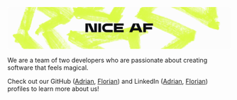 ![GitHub header](https://github.com/nice-af/.github/blob/main/github-header.png?raw=true)

We are a team of two developers who are passionate about creating software that feels magical.

Check out our GitHub ([Adrian](https://github.com/AdrianFahrbach), [Florian](https://github.com/florianmrz)) and LinkedIn ([Adrian](https://www.linkedin.com/in/adrian-fahrbach/), [Florian](https://www.linkedin.com/in/florian-mrz)) profiles to learn more about us!
